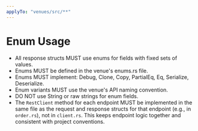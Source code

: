 ```yaml
---
applyTo: "venues/src/**"
---
```


# Enum Usage

- All response structs MUST use enums for fields with fixed sets of values.
- Enums MUST be defined in the venue's enums.rs file.
- Enums MUST implement: Debug, Clone, Copy, PartialEq, Eq, Serialize, Deserialize.
- Enum variants MUST use the venue's API naming convention.
- DO NOT use String or raw strings for enum fields.
- The `RestClient` method for each endpoint MUST be implemented in the same file as the request and response structs for that endpoint (e.g., in `order.rs`), not in `client.rs`. This keeps endpoint logic together and consistent with project conventions.
